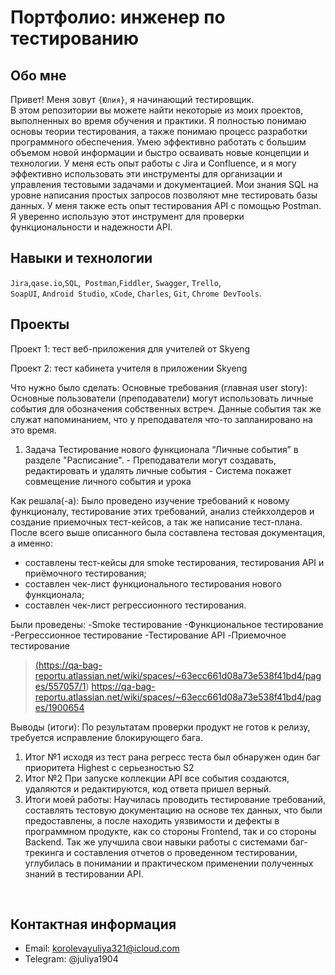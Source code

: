 # Портфолио: инженер по тестированию

## Обо мне 

Привет! Меня зовут ``{Юлия}``, я начинающий тестировщик. <br>
В этом репозитории вы можете найти некоторые из моих проектов, выполненных во время обучения и практики.
Я полностью понимаю основы теории тестирования, а также понимаю процесс разработки программного обеспечения. Умею эффективно работать с большим объемом новой информации и быстро осваивать новые концепции и технологии.
У меня есть опыт работы с Jira и Confluence, и я могу эффективно использовать эти инструменты для организации и управления тестовыми задачами и документацией. Мои знания SQL на уровне написания простых запросов позволяют мне тестировать базы данных.
У меня также есть опыт тестирования API с помощью Postman. Я уверенно использую этот инструмент для проверки функциональности и надежности API.
<br>

## Навыки и технологии
``Jira``,``qase.io``,``SQL``,`` Postman``,``Fiddler``, ``Swagger``, ``Trello``, <br>
``SoapUI``, ``Android Studio``, ``xCode``, ``Charles``, ``Git``, ``Chrome DevTools``.




## Проекты

<p> Проект 1: тест веб-приложения для учителей от Skyeng</p>
<p>Проект 2: тест кабинета учителя в приложении Skyeng</p>

<p>Что нужно было сделать: Основные требования (главная user story): Основные пользователи (преподаватели) могут использовать личные события для обозначения собственных встреч. Данные события так же служат напоминанием, что у преподавателя что-то запланировано на это время.<p>

<ol>
  <li>Задача Тестирование нового функционала “Личные события” в разделе "Расписание". 
  - Преподаватели могут создавать, редактировать и удалять личные события
  - Система покажет совмещение личного события и урока</li>
 </ol>
 
<p>Как решала(-а): Было проведено изучение требований к новому функционалу, тестирование этих требований, анализ стейкхолдеров и создание приемочных тест-кейсов, а так же написание тест-плана. После всего выше описанного была составлена тестовая документация, а именно:

- составлены тест-кейсы для smoke тестирования, тестирования API и приёмочного тестирования;
- составлен чек-лист функционального тестирования нового функционала;
- составлен чек-лист регрессионного тестирования.

Были проведены:
-Smoke тестирование
-Функциональное тестирование
-Регрессионное тестирование
-Тестирование API
-Приемочное тестирование<p>

> <a href="https://testqa35.atlassian.net/wiki/spaces/MP/pages/33272/EX1+1">(https://qa-bag-reportu.atlassian.net/wiki/spaces/~63ecc661d08a73e538f41bd4/pages/557057/1)</a>
> <a href="https://testqa35.atlassian.net/wiki/spaces/MP/pages/33272/EX1+1">https://qa-bag-reportu.atlassian.net/wiki/spaces/~63ecc661d08a73e538f41bd4/pages/1900654</a>



<p>Выводы (итоги): По результатам проверки продукт не готов к релизу, требуется исправление блокирующего бага.<p>
<ol>
  <li>Итог №1 исходя из тест рана регресс теста был обнаружен один баг приоритета Highest с серьезностью S2</li>
  <li>Итог №2 При запуске коллекции API все события создаются, удаляются и редактируются, код ответа пришел верный.</li>
  <li>Итоги моей работы: Научилась проводить тестирование требований, составлять тестовую документацию на основе тех данных, что были предоставлены, а после находить уязвимости и дефекты в программном продукте, как со стороны Frontend, так и со стороны Backend. Так же улучшила свои навыки работы с системами баг-трекинга и составления отчетов о проведенном тестировании, углубилась в понимании и практическом применении полученных знаний в тестировании API.</li>
</ol>

<br> 




## Контактная информация
- Email: korolevayuliya321@icloud.com
- Telegram: @juliya1904
